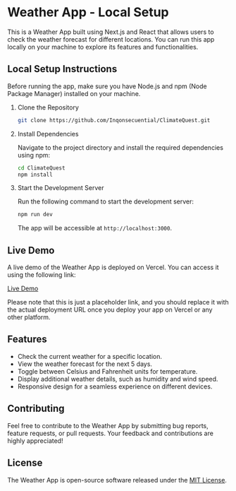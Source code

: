 # Weather App - Local Setup

This is a Weather App built using Next.js and React that allows users to check the weather forecast for different locations. You can run this app locally on your machine to explore its features and functionalities.

## Local Setup Instructions

Before running the app, make sure you have Node.js and npm (Node Package Manager) installed on your machine.

1. Clone the Repository

   ```bash
   git clone https://github.com/Inqonsecuential/ClimateQuest.git
   ```

2. Install Dependencies

   Navigate to the project directory and install the required dependencies using npm:

   ```bash
   cd ClimateQuest
   npm install
   ```

3. Start the Development Server

   Run the following command to start the development server:

   ```bash
   npm run dev
   ```

   The app will be accessible at `http://localhost:3000`.

## Live Demo

A live demo of the Weather App is deployed on Vercel. You can access it using the following link:

[Live Demo](https://ClimateQuest.vercel.app)

Please note that this is just a placeholder link, and you should replace it with the actual deployment URL once you deploy your app on Vercel or any other platform.

## Features

- Check the current weather for a specific location.
- View the weather forecast for the next 5 days.
- Toggle between Celsius and Fahrenheit units for temperature.
- Display additional weather details, such as humidity and wind speed.
- Responsive design for a seamless experience on different devices.

## Contributing

Feel free to contribute to the Weather App by submitting bug reports, feature requests, or pull requests. Your feedback and contributions are highly appreciated!

## License

The Weather App is open-source software released under the [MIT License](LICENSE).
